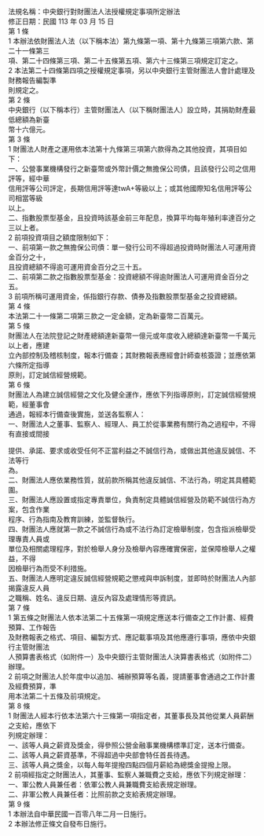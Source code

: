 法規名稱：中央銀行對財團法人法授權規定事項所定辦法  
修正日期：民國 113 年 03 月 15 日  
第 1 條  
1 本辦法依財團法人法（以下稱本法）第九條第一項、第十九條第三項第六款、第二十一條第三  
項、第二十四條第三項、第二十五條第五項、第六十三條第三項規定訂定之。  
2 本法第二十四條第四項之授權規定事項，另以中央銀行主管財團法人會計處理及財務報告編製準  
則規定之。  
第 2 條  
中央銀行（以下稱本行）主管財團法人（以下稱財團法人）設立時，其捐助財產最低總額為新臺  
幣十六億元。  
第 3 條  
1 財團法人財產之運用依本法第十九條第三項第六款得為之其他投資，其項目如下：  
一、公營事業機構發行之新臺幣或外幣計價之無擔保公司債，且該發行公司之信用評等，經中華  
信用評等公司評定，長期信用評等達twA+等級以上；或其他國際知名信用評等公司相當等級  
以上。  
二、指數股票型基金，且投資時該基金前三年配息，換算平均每年殖利率達百分之三以上者。  
2 前項投資項目之額度限制如下：  
一、前項第一款之無擔保公司債：單一發行公司不得超過投資時財團法人可運用資金百分之十，  
且投資總額不得逾可運用資金百分之三十五。  
二、前項第二款之指數股票型基金：投資總額不得逾財團法人可運用資金百分之五。  
3 前項所稱可運用資金，係指銀行存款、債券及指數股票型基金之投資總額。  
第 4 條  
本法第二十一條第二項第三款之一定金額，定為新臺幣二百萬元。  
第 5 條  
財團法人在法院登記之財產總額達新臺幣一億元或年度收入總額達新臺幣一千萬元以上者，應建  
立內部控制及稽核制度，報本行備查；其財務報表應經會計師查核簽證；並應依第六條所定指導  
原則，訂定誠信經營規範。  
第 6 條  
財團法人為建立誠信經營之文化及健全運作，應依下列指導原則，訂定誠信經營規範，經董事會  
通過，報經本行備查後實施，並送各監察人：  
一、財團法人之董事、監察人、經理人、員工於從事業務有關行為之過程中，不得有直接或間接  


提供、承諾、要求或收受任何不正當利益之不誠信行為，或做出其他違反誠信、不法等行  
為。  
二、財團法人應依業務性質，就前款所稱其他違反誠信、不法行為，明定其具體範圍。  
三、財團法人應設置或指定專責單位，負責制定具體誠信經營及防範不誠信行為方案，包含作業  
程序、行為指南及教育訓練，並監督執行。  
四、財團法人應就第一款之不誠信行為或不法行為訂定檢舉制度，包含指派檢舉受理專責人員或  
單位及相關處理程序，對於檢舉人身分及檢舉內容應確實保密，並保障檢舉人之權益，不得  
因檢舉行為而受不利措施。  
五、財團法人應明定違反誠信經營規範之懲戒與申訴制度，並即時於財團法人內部揭露違反人員  
之職稱、姓名、違反日期、違反內容及處理情形等資訊。  
第 7 條  
1 第五條之財團法人依本法第二十五條第一項規定應送本行備查之工作計畫、經費預算、工作報告  
及財務報表之格式、項目、編製方式、應記載事項及其他應遵行事項，應依中央銀行主管財團法  
人預算書表格式（如附件一）及中央銀行主管財團法人決算書表格式（如附件二）辦理。  
2 前項之財團法人於年度中以追加、補辦預算等名義，提請董事會通過之工作計畫及經費預算，準  
用本法第二十五條及前項規定。  
第 8 條  
1 財團法人經本行依本法第六十三條第一項指定者，其董事長及其他從業人員薪酬之支給，應依下  
列規定辦理：  
一、該等人員之薪資及獎金，得參照公營金融事業機構標準訂定，送本行備查。  
二、該等人員之薪資基準，不得超過中央部會特任首長待遇。  
三、該等人員之獎金，以每人每年提撥四點四個月薪給為總獎金提撥上限。  
2 前項經指定之財團法人，其董事、監察人兼職費之支給，應依下列規定辦理：  
一、軍公教人員兼任者：依軍公教人員兼職費支給表規定辦理。  
二、非軍公教人員兼任者：比照前款之支給表規定辦理。  
第 9 條  
1 本辦法自中華民國一百零八年二月一日施行。  
2 本辦法修正條文自發布日施行。  


